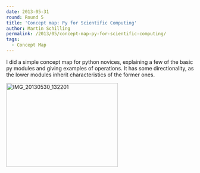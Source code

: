 ```yaml
---
date: 2013-05-31
round: Round 5
title: 'Concept map: Py for Scientific Computing'
author: Martin Schilling
permalink: /2013/05/concept-map-py-for-scientific-computing/
tags:
  - Concept Map
---
```

I did a simple concept map for python novices, explaining a few of the basic py modules and giving examples of operations. It has some directionality, as the lower modules inherit characteristics of the former ones.

[<img class="alignnone size-medium wp-image-2961" alt="IMG_20130530_132201" src="/software-carpentry-training-website/uploads/2013/05/IMG_20130530_132201-300x225.jpg" width="300" height="225" />][1]

 [1]: /software-carpentry-training-website/uploads/2013/05/IMG_20130530_132201.jpg
